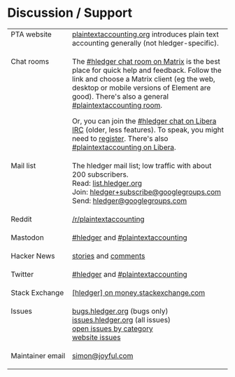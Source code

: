 <a name="help"></a><a name="help-feedback"></a>

# Discussion / Support

<div>
<table>
  <tr valign=top>
    <td>PTA website</td>
    <td>
      <a href="https://plaintextaccounting.org">plaintextaccounting.org</a>
      introduces plain text accounting generally (not hledger-specific).
      <p>
    </td>
  </tr>
  <tr valign=top>
    <td>Chat rooms</td>
    <td>
      The <a href="http://matrix.hledger.org">#hledger chat room on Matrix</a> is the best place for quick help and feedback.
      Follow the link and choose a Matrix client (eg the web, desktop or mobile versions of Element are good).
      There's also a general <a href="https://matrix.to/#/#plaintextaccounting:matrix.org">#plaintextaccounting room</a>.
      <p>
      <!-- (<a href="https://view.matrix.org/room/ !GYlETOAdUBSCcvnEMY:matrix.org">Public chat log</a>) <br> -->
      Or, you can join the <a href="http://irc.hledger.org">#hledger chat on Libera IRC</a> (older, less features).
      To speak, you might need to <a href="https://libera.chat/guides/registration">register</a>.
      There's also <a href="https://web.libera.chat/#plaintextaccounting">#plaintextaccounting on Libera</a>.
      <p>
    </td>
  </tr>
  <tr valign=top>
    <td>Mail list</td>
    <td>
      The hledger mail list; low traffic with about 200 subscribers.<br>
      Read: <a href="http://list.hledger.org">list.hledger.org</a><br>
      Join: <a href="mailto:hledger+subscribe@googlegroups.com">hledger+subscribe@googlegroups.com</a><br>
      Send: <a href="mailto:hledger@googlegroups.com">hledger@googlegroups.com</a><br>
      <p>
    </td>
  </tr>
  <tr valign=top>
    <td>Reddit</td>
    <td>
      <a href="https://www.reddit.com/r/plaintextaccounting/">/r/plaintextaccounting</a>
      <p>
    </td>
  </tr>
  <tr valign=top>
    <td>Mastodon</td>
    <td>
      <a href="https://fosstodon.org/tags/hledger">#hledger</a> and
      <a href="https://fosstodon.org/tags/plaintextaccounting">#plaintextaccounting</a>
      <p>
    </td>
  </tr>
  <tr valign=top>
    <td>Hacker News</td>
    <td>
      <a href="https://hn.algolia.com/?query=hledger&amp;sort=byDate&amp;prefix&amp;page=0&amp;dateRange=all&amp;type=story">stories</a> and <a href="https://hn.algolia.com/?query=hledger&amp;sort=byDate&amp;prefix=false&amp;page=0&amp;dateRange=all&amp;type=comment">comments</a>
      <p>
    </td>
  </tr>
  <tr valign=top>
    <td>Twitter</td>
    <td>
      <a href="https://twitter.com/search?q=%23hledger&amp;src=typed_query&amp;f=live">#hledger</a> and
      <a href="https://twitter.com/search?q=%23plaintextaccounting&amp;src=typed_query&amp;f=live">#plaintextaccounting</a>
      <p>
    </td>
  </tr>
  <tr valign=top>
    <td>Stack Exchange</td>
    <td>
      <a href="https://money.stackexchange.com/questions/tagged/hledger?tab=newest">[hledger] on money.stackexchange.com</a>
      <p>
    </td>
  </tr>
  <tr valign=top>
    <td>Issues</td>
    <td>
      <a href="http://bugs.hledger.org">bugs.hledger.org</a> (bugs only)<br>
      <a href="http://issues.hledger.org">issues.hledger.org</a> (all issues)<br>
      <a href="ISSUES.html">open issues by category</a><br>
      <a href="https://github.com/simonmichael/hledger_site/issues?utf8=%E2%9C%93&amp;q=">website issues</a>
      <p>
    </td>
  </tr>
  <tr valign=top>
    <td>Maintainer&nbsp;email</td>
    <td>
      <a href="mailto:simon@joyful.com">simon@joyful.com</a>
      <p>
    </td>
  </tr>
</table>
</div>


